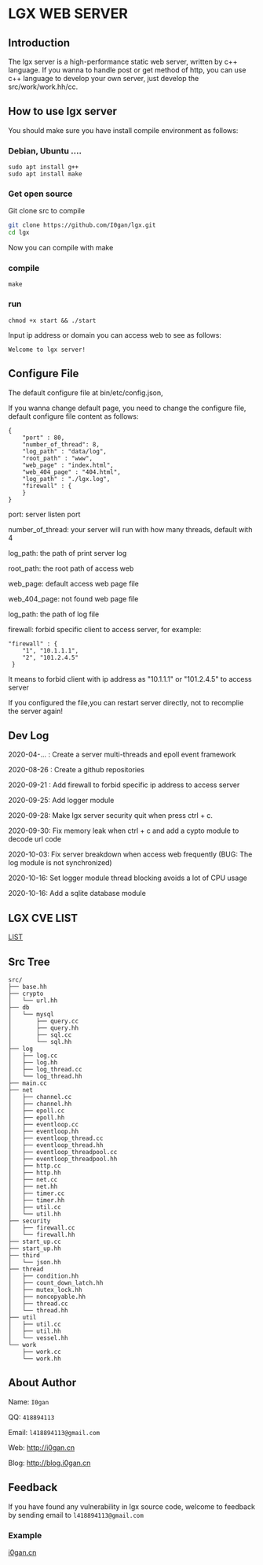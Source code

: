 # LGX WEB SERVER



## Introduction

The lgx server is a high-performance static web server, written by c++ language. If you wanna to handle post or get method of http, you can use c++ language to develop your own server, just develop the src/work/work.hh/cc.





## How to use lgx server

You should make sure you have install compile environment as follows:
### Debian, Ubuntu ....

```
sudo apt install g++
sudo apt install make
```
### Get open source
Git clone src to compile

```sh
git clone https://github.com/I0gan/lgx.git
cd lgx
```
Now you can compile with make
### compile
```
make
```

### run

```
chmod +x start && ./start
```

 Input ip address or domain you can access web to see as follows:

```
Welcome to lgx server!
```



## Configure File

The default configure file at bin/etc/config.json, 

If you wanna change default page, you need to change the configure file, default configure file content as follows:

```
{
    "port" : 80,
    "number_of_thread": 8,
    "log_path" : "data/log",
    "root_path" : "www",
    "web_page" : "index.html",
    "web_404_page" : "404.html",
    "log_path" : "./lgx.log",
    "firewall" : {
    }
}
```

port:  server listen port

number_of_thread: your server will run with how many threads, default with 4

log_path: the path of print server log

root_path: the root path of access web

web_page: default access web page file

web_404_page: not found web page file

log_path:  the path of log file

firewall: forbid specific client to access server, for example:

```
"firewall" : {
	"1", "10.1.1.1",
	"2", "101.2.4.5"
 }
```

It means to forbid client with ip address as  "10.1.1.1" or "101.2.4.5" to access server 



If you configured the file,you can restart server directly, not to recomplie the server again!



## Dev Log

2020-04-...   : Create a server multi-threads and epoll event framework

2020-08-26  : Create a github repositories

2020-09-21 : Add firewall to forbid specific  ip address to access server

2020-09-25: Add logger module

2020-09-28: Make lgx server security quit when press ctrl + c.

2020-09-30: Fix memory leak when ctrl + c and add a cypto module to decode url code

2020-10-03: Fix server breakdown when access web frequently (BUG: The log module is not synchronized)

2020-10-16: Set logger module  thread blocking avoids a lot of CPU usage

2020-10-16: Add a sqlite database module



## LGX CVE LIST

[LIST](./vuls/cve.md)





## Src Tree

```
src/
├── base.hh
├── crypto
│   └── url.hh
├── db
│   └── mysql
│       ├── query.cc
│       ├── query.hh
│       ├── sql.cc
│       └── sql.hh
├── log
│   ├── log.cc
│   ├── log.hh
│   ├── log_thread.cc
│   └── log_thread.hh
├── main.cc
├── net
│   ├── channel.cc
│   ├── channel.hh
│   ├── epoll.cc
│   ├── epoll.hh
│   ├── eventloop.cc
│   ├── eventloop.hh
│   ├── eventloop_thread.cc
│   ├── eventloop_thread.hh
│   ├── eventloop_threadpool.cc
│   ├── eventloop_threadpool.hh
│   ├── http.cc
│   ├── http.hh
│   ├── net.cc
│   ├── net.hh
│   ├── timer.cc
│   ├── timer.hh
│   ├── util.cc
│   └── util.hh
├── security
│   ├── firewall.cc
│   └── firewall.hh
├── start_up.cc
├── start_up.hh
├── third
│   └── json.hh
├── thread
│   ├── condition.hh
│   ├── count_down_latch.hh
│   ├── mutex_lock.hh
│   ├── noncopyable.hh
│   ├── thread.cc
│   └── thread.hh
├── util
│   ├── util.cc
│   ├── util.hh
│   └── vessel.hh
└── work
    ├── work.cc
    └── work.hh
```



## About Author

Name: `I0gan` 

QQ: `418894113`

Email: `l418894113@gmail.com`

Web: http://i0gan.cn

Blog: http://blog.i0gan.cn



## Feedback

If you have found any vulnerability in lgx source code, welcome to feedback by sending email to  `l418894113@gmail.com` 

### Example

[i0gan.cn](http://i0gan.cn)
